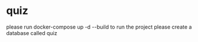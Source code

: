 # quiz
please run docker-compose up -d --build to run the project
please create a database called quiz
